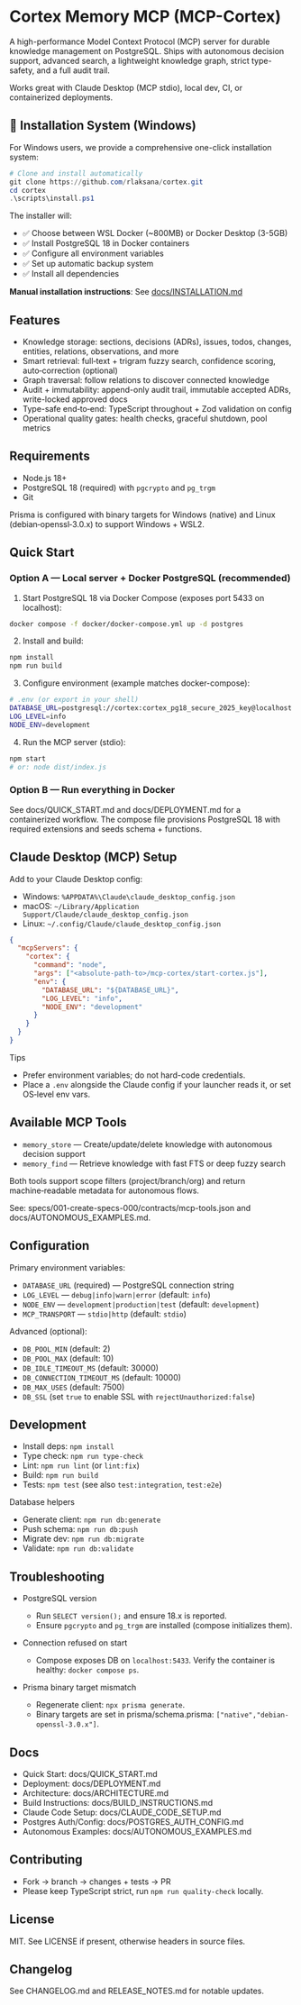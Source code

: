 # Cortex Memory MCP (MCP-Cortex)

A high-performance Model Context Protocol (MCP) server for durable knowledge management on PostgreSQL. Ships with autonomous decision support, advanced search, a lightweight knowledge graph, strict type-safety, and a full audit trail.

Works great with Claude Desktop (MCP stdio), local dev, CI, or containerized deployments.

## 🚀 **Installation System (Windows)**

For Windows users, we provide a comprehensive one-click installation system:

```powershell
# Clone and install automatically
git clone https://github.com/rlaksana/cortex.git
cd cortex
.\scripts\install.ps1
```

The installer will:
- ✅ Choose between WSL Docker (~800MB) or Docker Desktop (3-5GB)
- ✅ Install PostgreSQL 18 in Docker containers
- ✅ Configure all environment variables
- ✅ Set up automatic backup system
- ✅ Install all dependencies

**Manual installation instructions**: See [docs/INSTALLATION.md](docs/INSTALLATION.md)

## Features

- Knowledge storage: sections, decisions (ADRs), issues, todos, changes, entities, relations, observations, and more
- Smart retrieval: full‑text + trigram fuzzy search, confidence scoring, auto‑correction (optional)
- Graph traversal: follow relations to discover connected knowledge
- Audit + immutability: append-only audit trail, immutable accepted ADRs, write-locked approved docs
- Type-safe end‑to‑end: TypeScript throughout + Zod validation on config
- Operational quality gates: health checks, graceful shutdown, pool metrics

## Requirements

- Node.js 18+
- PostgreSQL 18 (required) with `pgcrypto` and `pg_trgm`
- Git

Prisma is configured with binary targets for Windows (native) and Linux (debian‑openssl‑3.0.x) to support Windows + WSL2.

## Quick Start

### Option A — Local server + Docker PostgreSQL (recommended)

1) Start PostgreSQL 18 via Docker Compose (exposes port 5433 on localhost):

```bash
docker compose -f docker/docker-compose.yml up -d postgres
```

2) Install and build:

```bash
npm install
npm run build
```

3) Configure environment (example matches docker-compose):

```bash
# .env (or export in your shell)
DATABASE_URL=postgresql://cortex:cortex_pg18_secure_2025_key@localhost:5433/cortex_prod
LOG_LEVEL=info
NODE_ENV=development
```

4) Run the MCP server (stdio):

```bash
npm start
# or: node dist/index.js
```

### Option B — Run everything in Docker

See docs/QUICK_START.md and docs/DEPLOYMENT.md for a containerized workflow. The compose file provisions PostgreSQL 18 with required extensions and seeds schema + functions.

## Claude Desktop (MCP) Setup

Add to your Claude Desktop config:

- Windows: `%APPDATA%\Claude\claude_desktop_config.json`
- macOS: `~/Library/Application Support/Claude/claude_desktop_config.json`
- Linux: `~/.config/Claude/claude_desktop_config.json`

```json
{
  "mcpServers": {
    "cortex": {
      "command": "node",
      "args": ["<absolute-path-to>/mcp-cortex/start-cortex.js"],
      "env": {
        "DATABASE_URL": "${DATABASE_URL}",
        "LOG_LEVEL": "info",
        "NODE_ENV": "development"
      }
    }
  }
}
```

Tips
- Prefer environment variables; do not hard-code credentials.
- Place a `.env` alongside the Claude config if your launcher reads it, or set OS‑level env vars.

## Available MCP Tools

- `memory_store` — Create/update/delete knowledge with autonomous decision support
- `memory_find` — Retrieve knowledge with fast FTS or deep fuzzy search

Both tools support scope filters (project/branch/org) and return machine‑readable metadata for autonomous flows.

See: specs/001-create-specs-000/contracts/mcp-tools.json and docs/AUTONOMOUS_EXAMPLES.md.

## Configuration

Primary environment variables:

- `DATABASE_URL` (required) — PostgreSQL connection string
- `LOG_LEVEL` — `debug|info|warn|error` (default: `info`)
- `NODE_ENV` — `development|production|test` (default: `development`)
- `MCP_TRANSPORT` — `stdio|http` (default: `stdio`)

Advanced (optional):

- `DB_POOL_MIN` (default: 2)
- `DB_POOL_MAX` (default: 10)
- `DB_IDLE_TIMEOUT_MS` (default: 30000)
- `DB_CONNECTION_TIMEOUT_MS` (default: 10000)
- `DB_MAX_USES` (default: 7500)
- `DB_SSL` (set `true` to enable SSL with `rejectUnauthorized:false`)

## Development

- Install deps: `npm install`
- Type check: `npm run type-check`
- Lint: `npm run lint` (or `lint:fix`)
- Build: `npm run build`
- Tests: `npm test` (see also `test:integration`, `test:e2e`)

Database helpers

- Generate client: `npm run db:generate`
- Push schema: `npm run db:push`
- Migrate dev: `npm run db:migrate`
- Validate: `npm run db:validate`

## Troubleshooting

- PostgreSQL version
  - Run `SELECT version();` and ensure 18.x is reported.
  - Ensure `pgcrypto` and `pg_trgm` are installed (compose initializes them).

- Connection refused on start
  - Compose exposes DB on `localhost:5433`. Verify the container is healthy: `docker compose ps`.

- Prisma binary target mismatch
  - Regenerate client: `npx prisma generate`.
  - Binary targets are set in prisma/schema.prisma: `["native","debian-openssl-3.0.x"]`.

## Docs

- Quick Start: docs/QUICK_START.md
- Deployment: docs/DEPLOYMENT.md
- Architecture: docs/ARCHITECTURE.md
- Build Instructions: docs/BUILD_INSTRUCTIONS.md
- Claude Code Setup: docs/CLAUDE_CODE_SETUP.md
- Postgres Auth/Config: docs/POSTGRES_AUTH_CONFIG.md
- Autonomous Examples: docs/AUTONOMOUS_EXAMPLES.md

## Contributing

- Fork → branch → changes + tests → PR
- Please keep TypeScript strict, run `npm run quality-check` locally.

## License

MIT. See LICENSE if present, otherwise headers in source files.

## Changelog

See CHANGELOG.md and RELEASE_NOTES.md for notable updates.
